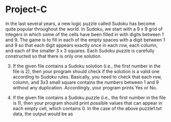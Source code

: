# Project-C

In the last several years, a new logic puzzle called Sudoku has become quite popular
throughout the world. In Sudoku, we start with a 9 x 9 grid of integers in which some of
the cells have been filled in with digits between 1 and 9. The game is to fill in each of the
empty spaces with a digit between 1 and 9 so that each digit appears exactly once in each
row, each column, and each of the smaller 3 x 3 squares. Each Sudoku puzzle is carefully
constructed so that there is only one solution. 

3. If the given file contains a Sudoku solution (i.e., the first number in the file is 2),
then your program should check if the solution is a valid one according to Sudoku
rules. Basically, you need to check that each row, column, and 3x3 small square
contains the numbers between 1 and 9 without any duplication. Accordingly, your
program prints Yes or No.

4. If the given file contains a Sudoku puzzle (i.e., the first number in the file is 1), then
your program should print possible values that can appear in each empty cell,
which contains 0. In the case of the above puzzle1.txt data, the output would be as 
